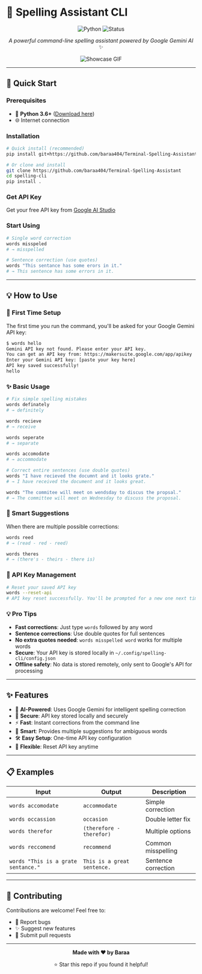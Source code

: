 # 📝 Spelling Assistant CLI

<div align="center">

![Python](https://img.shields.io/badge/python-3.6+-blue.svg)
![Status](https://img.shields.io/badge/status-active-success.svg)

*A powerful command-line spelling assistant powered by Google Gemini AI* ✨

![Showcase GIF](https://github.com/baraa404/Terminal-Spelling-Assistant-/blob/main/showcases.gif)

</div>

---

## 🚀 Quick Start

### Prerequisites
- 🐍 **Python 3.6+** ([Download here](https://python.org/downloads/))
- 🌐 Internet connection

### Installation
```bash
# Quick install (recommended)
pip install git+https://github.com/baraa404/Terminal-Spelling-Assistant

# Or clone and install
git clone https://github.com/baraa404/Terminal-Spelling-Assistant
cd spelling-cli
pip install .
```

### Get API Key
Get your free API key from [Google AI Studio](https://makersuite.google.com/app/apikey)

### Start Using
```bash
# Single word correction
words misspeled
# → misspelled

# Sentence correction (use quotes)
words "This sentance has some erors in it."
# → This sentence has some errors in it.
```

---

## 💡 How to Use

### 🔧 First Time Setup
The first time you run the command, you'll be asked for your Google Gemini API key:

```bash
$ words hello
Gemini API key not found. Please enter your API key.
You can get an API key from: https://makersuite.google.com/app/apikey
Enter your Gemini API key: [paste your key here]
API key saved successfully!
hello
```

### ✨ Basic Usage
```bash
# Fix simple spelling mistakes
words definately
# → definitely

words recieve  
# → receive

words seperate
# → separate

words accomodate
# → accommodate

# Correct entire sentences (use double quotes)
words "I have recieved the documnt and it looks grate."
# → I have received the document and it looks great.

words "The commitee will meet on wendsday to discus the propsal."
# → The committee will meet on Wednesday to discuss the proposal.
```

### 🎯 Smart Suggestions
When there are multiple possible corrections:
```bash
words reed
# → (read - red - reed)

words theres
# → (there's - theirs - there is)
```

### 🔄 API Key Management
```bash
# Reset your saved API key
words --reset-api
# API key reset successfully. You'll be prompted for a new one next time.
```

### 💡 Pro Tips
- **Fast corrections**: Just type `words` followed by any word
- **Sentence corrections**: Use double quotes for full sentences
- **No extra quotes needed**: `words misspelled word` works for multiple words
- **Secure**: Your API key is stored locally in `~/.config/spelling-cli/config.json`
- **Offline safety**: No data is stored remotely, only sent to Google's API for processing

---

## ✨ Features

- 🤖 **AI-Powered**: Uses Google Gemini for intelligent spelling correction
- 🔐 **Secure**: API key stored locally and securely
- ⚡ **Fast**: Instant corrections from the command line
- 🎯 **Smart**: Provides multiple suggestions for ambiguous words
- 🛠️ **Easy Setup**: One-time API key configuration
- 🔄 **Flexible**: Reset API key anytime

---

## 📋 Examples

| Input | Output | Description |
|-------|--------|-------------|
| `words accomodate` | `accommodate` | Simple correction |
| `words occassion` | `occasion` | Double letter fix |
| `words therefor` | `(therefore - therefor)` | Multiple options |
| `words reccomend` | `recommend` | Common misspelling |
| `words "This is a grate sentance."` | `This is a great sentence.` | Sentence correction |

---

## 🤝 Contributing

Contributions are welcome! Feel free to:
- 🐛 Report bugs
- ✨ Suggest new features
- 🔧 Submit pull requests

---

<div align="center">

**Made with ❤️ by Baraa**

⭐ Star this repo if you found it helpful!

</div>
